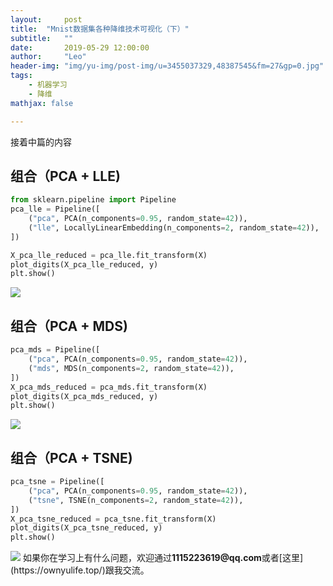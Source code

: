 ```yaml
---
layout:     post
title:  "Mnist数据集各种降维技术可视化（下）"
subtitle:   ""
date:       2019-05-29 12:00:00
author:     "Leo"
header-img: "img/yu-img/post-img/u=3455037329,48387545&fm=27&gp=0.jpg"
tags:
    - 机器学习
    - 降维
mathjax: false

---
```

接着中篇的内容

## 组合（PCA + LLE)


```python
from sklearn.pipeline import Pipeline
pca_lle = Pipeline([
    ("pca", PCA(n_components=0.95, random_state=42)),
    ("lle", LocallyLinearEmbedding(n_components=2, random_state=42)),
])

X_pca_lle_reduced = pca_lle.fit_transform(X)
plot_digits(X_pca_lle_reduced, y)
plt.show()
```
<img src='http://i.caigoubao.cc/627139/bgpc/ky/output_38_0.png'/>

## 组合（PCA + MDS)


```python
pca_mds = Pipeline([
    ("pca", PCA(n_components=0.95, random_state=42)),
    ("mds", MDS(n_components=2, random_state=42)),
])
X_pca_mds_reduced = pca_mds.fit_transform(X)
plot_digits(X_pca_mds_reduced, y)
plt.show()
```
<img src='http://i.caigoubao.cc/627139/bgpc/ky/output_28_0.png'/>

## 组合（PCA + TSNE)


```python
pca_tsne = Pipeline([
    ("pca", PCA(n_components=0.95, random_state=42)),
    ("tsne", TSNE(n_components=2, random_state=42)),
])
X_pca_tsne_reduced = pca_tsne.fit_transform(X)
plot_digits(X_pca_tsne_reduced, y)
plt.show()
```
<img src='http://i.caigoubao.cc/627139/bgpc/ky/output_42_0.png'/>
如果你在学习上有什么问题，欢迎通过<strong>1115223619@qq.com</strong>或者[这里](https://ownyulife.top/)跟我交流。

